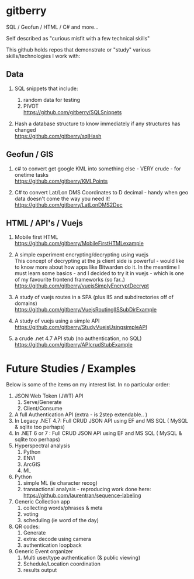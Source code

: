 # gitberry 

SQL / Geofun / HTML / C# and more...

Self described as "curious misfit with a few technical skills"

This github holds repos that demonstrate or "study" various skills/technologies I work with:

## Data ##

1. SQL snippets that include:
   1. random data for testing
   1. PIVOT
  <br />https://github.com/gitberry/SQLSnippets 

1. Hash a database structure to know immediately if any structures has changed
   <br />https://github.com/gitberry/sqlHash

## Geofun / GIS ##

1. c# to convert get google KML into something else - VERY crude - for onetime tasks
<br />https://github.com/gitberry/KMLPoints

3. C# to convert Lat/Lon DMS Coordinates to D decimal - handy when geo data doesn't come the way you need it!
<br />https://github.com/gitberry/LatLonDMS2Dec

## HTML / API's / Vuejs ##

1. Mobile first HTML
<br />https://github.com/gitberry/MobileFirstHTMLexample

4. A simple experiment encrypting/decrypting using vuejs
<br />This concept of decrypting at the js client side is powerful - would like to know more about how apps like Bitwarden do it.  In the meantime I must learn some basics - and I decided to try it in vuejs - which is one of my favourite frontend frameworks (so far..)
<br />https://github.com/gitberry/vuejsSimplyEncryptDecrypt

6. A study of vuejs routes in a SPA (plus IIS and subdirectories off of domains)
<br />https://github.com/gitberry/VuejsRoutingIISSubDirExample

7. A study of vuejs using a simple API
<br />https://github.com/gitberry/StudyVuejsUsingsimpleAPI

1. a crude .net 4.7 API stub (no authentication, no SQL)
<br />https://github.com/gitberry/APIcrudStubExample

# Future Studies / Examples #

Below is some of the items on my interest list. In no particular order:

1. JSON Web Token (JWT) API
   1. Serve/Generate
   1. Client/Consume
1. A full Authentication API (extra - is 2step extendable.. )
3. In Legacy .NET 4.7: Full CRUD JSON API using EF and MS SQL ( MySQL & sqlite too perhaps) 
4. In .NET 6 or 7 :  Full CRUD JSON  API using EF and MS SQL ( MySQL & sqlite too perhaps)
5. Hyperspectral analysis
   1. Python
   1. ENVI
   1. ArcGIS
   1. ML
1. Python
   1. simple ML (ie character recog)
   1. transactional analysis - reproducing work done here:<br/> https://github.com/laurentran/sequence-labeling
1. Generic Collection app
   1. collecting words/phrases & meta
   1. voting
   1. scheduling (ie word of the day)
1. QR codes:
   1. Generate
   2. extra: decode using camera
   3. authentication loopback
1. Generic Event organizer
   1. Multi user/type authentication (& public viewing)
   1. Schedule/Location coordination
   1. results output
   
